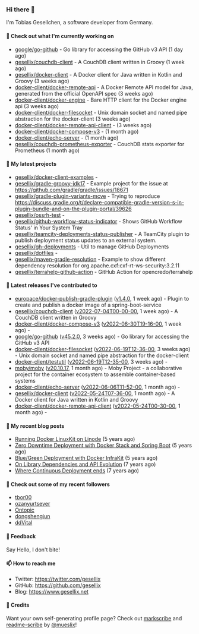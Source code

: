 ### Hi there 👋

I'm Tobias Gesellchen, a software developer from Germany.

#### 👷 Check out what I'm currently working on

- [google/go-github](https://github.com/google/go-github) - Go library for accessing the GitHub v3 API (1 day ago)
- [gesellix/couchdb-client](https://github.com/gesellix/couchdb-client) - A CouchDB client written in Groovy (1 week ago)
- [gesellix/docker-client](https://github.com/gesellix/docker-client) - A Docker client for Java written in Kotlin and Groovy (3 weeks ago)
- [docker-client/docker-remote-api](https://github.com/docker-client/docker-remote-api) - A Docker Remote API model for Java, generated from the official OpenAPI spec (3 weeks ago)
- [docker-client/docker-engine](https://github.com/docker-client/docker-engine) - Bare HTTP client for the Docker engine api (3 weeks ago)
- [docker-client/docker-filesocket](https://github.com/docker-client/docker-filesocket) - Unix domain socket and named pipe abstraction for the docker-client (3 weeks ago)
- [docker-client/docker-remote-api-client](https://github.com/docker-client/docker-remote-api-client) -  (3 weeks ago)
- [docker-client/docker-compose-v3](https://github.com/docker-client/docker-compose-v3) -  (1 month ago)
- [docker-client/echo-server](https://github.com/docker-client/echo-server) -  (1 month ago)
- [gesellix/couchdb-prometheus-exporter](https://github.com/gesellix/couchdb-prometheus-exporter) - CouchDB stats exporter for Prometheus (1 month ago)

#### 🌱 My latest projects

- [gesellix/docker-client-examples](https://github.com/gesellix/docker-client-examples) - 
- [gesellix/gradle-groovy-jdk17](https://github.com/gesellix/gradle-groovy-jdk17) - Example project for the issue at https://github.com/gradle/gradle/issues/18671
- [gesellix/gradle-plugin-variants-mcve](https://github.com/gesellix/gradle-plugin-variants-mcve) - Trying to reproduce https://discuss.gradle.org/t/declare-compatible-gradle-version-s-in-plugin-bundle-and-on-the-plugin-portal/39626
- [gesellix/ossrh-test](https://github.com/gesellix/ossrh-test) - 
- [gesellix/github-workflow-status-indicator](https://github.com/gesellix/github-workflow-status-indicator) - Shows GitHub Workflow Status&#39; in Your System Tray
- [gesellix/teamcity-deployments-status-publisher](https://github.com/gesellix/teamcity-deployments-status-publisher) - A TeamCity plugin to publish deployment status updates to an external system.
- [gesellix/gh-deployments](https://github.com/gesellix/gh-deployments) - Util to manage GitHub Deployments
- [gesellix/dotfiles](https://github.com/gesellix/dotfiles) - 
- [gesellix/maven-gradle-resolution](https://github.com/gesellix/maven-gradle-resolution) - Example to show different dependency resolution for org.apache.cxf:cxf-rt-ws-security:3.2.11
- [gesellix/terrahelp-github-action](https://github.com/gesellix/terrahelp-github-action) - GitHub Action for opencredo/terrahelp

#### 🔭 Latest releases I've contributed to

- [europace/docker-publish-gradle-plugin](https://github.com/europace/docker-publish-gradle-plugin) ([v1.4.0](https://github.com/europace/docker-publish-gradle-plugin/releases/tag/v1.4.0), 1 week ago) - Plugin to create and publish a docker image of a spring-boot-service
- [gesellix/couchdb-client](https://github.com/gesellix/couchdb-client) ([v2022-07-04T00-00-00](https://github.com/gesellix/couchdb-client/releases/tag/v2022-07-04T00-00-00), 1 week ago) - A CouchDB client written in Groovy
- [docker-client/docker-compose-v3](https://github.com/docker-client/docker-compose-v3) ([v2022-06-30T19-16-00](https://github.com/docker-client/docker-compose-v3/releases/tag/v2022-06-30T19-16-00), 1 week ago) - 
- [google/go-github](https://github.com/google/go-github) ([v45.2.0](https://github.com/google/go-github/releases/tag/v45.2.0), 3 weeks ago) - Go library for accessing the GitHub v3 API
- [docker-client/docker-filesocket](https://github.com/docker-client/docker-filesocket) ([v2022-06-19T12-36-00](https://github.com/docker-client/docker-filesocket/releases/tag/v2022-06-19T12-36-00), 3 weeks ago) - Unix domain socket and named pipe abstraction for the docker-client
- [docker-client/testutil](https://github.com/docker-client/testutil) ([v2022-06-19T12-35-00](https://github.com/docker-client/testutil/releases/tag/v2022-06-19T12-35-00), 3 weeks ago) - 
- [moby/moby](https://github.com/moby/moby) ([v20.10.17](https://github.com/moby/moby/releases/tag/v20.10.17), 1 month ago) - Moby Project - a collaborative project for the container ecosystem to assemble container-based systems
- [docker-client/echo-server](https://github.com/docker-client/echo-server) ([v2022-06-06T11-52-00](https://github.com/docker-client/echo-server/releases/tag/v2022-06-06T11-52-00), 1 month ago) - 
- [gesellix/docker-client](https://github.com/gesellix/docker-client) ([v2022-05-24T07-36-00](https://github.com/gesellix/docker-client/releases/tag/v2022-05-24T07-36-00), 1 month ago) - A Docker client for Java written in Kotlin and Groovy
- [docker-client/docker-remote-api-client](https://github.com/docker-client/docker-remote-api-client) ([v2022-05-24T00-30-00](https://github.com/docker-client/docker-remote-api-client/releases/tag/v2022-05-24T00-30-00), 1 month ago) - 

#### 📜 My recent blog posts

- [Running Docker LinuxKit on Linode](https://www.gesellix.net/post/running-docker-linuxkit-on-linode/) (5 years ago)
- [Zero Downtime Deployment with Docker Stack and Spring Boot](https://www.gesellix.net/post/zero-downtime-deployment-with-docker-stack-and-spring-boot/) (5 years ago)
- [Blue/Green Deployment with Docker InfraKit](https://www.gesellix.net/post/blue-green-deployment-with-docker-infrakit/) (5 years ago)
- [On Library Dependencies and API Evolution](https://www.gesellix.net/post/choosing-a-library/) (7 years ago)
- [Where Continuous Deployment ends](https://www.gesellix.net/post/where-continuous-deployment-ends/) (7 years ago)



#### 👯 Check out some of my recent followers

- [tbor00](https://github.com/tbor00)
- [ozanyurtsever](https://github.com/ozanyurtsever)
- [Ontopic](https://github.com/Ontopic)
- [dongshengjun](https://github.com/dongshengjun)
- [ddVital](https://github.com/ddVital)

#### 💬 Feedback

Say Hello, I don't bite!

#### 📫 How to reach me

- Twitter: https://twitter.com/gesellix
- GitHub: https://github.com/gesellix
- Blog: https://www.gesellix.net

#### 🙇 Credits

Want your own self-generating profile page? Check out [markscribe](https://github.com/muesli/markscribe)
and [readme-scribe](https://github.com/muesli/readme-scribe) by [@mueslix](https://twitter.com/mueslix)!
